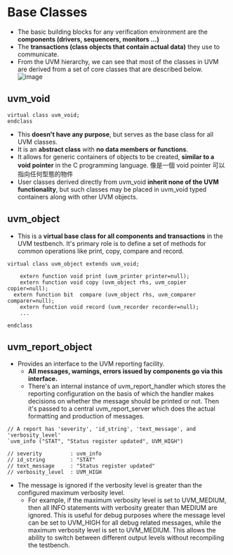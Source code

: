 # Base Classes
* The basic building blocks for any verification environment are the **components (drivers, sequencers, monitors ...)**
* The **transactions (class objects that contain actual data)** they use to communicate.
* From the UVM hierarchy, we can see that most of the classes in UVM are derived from a set of core classes that are described below.
![image](https://github.com/user-attachments/assets/331cc465-4ca5-4ca9-8c23-73f3405535a2)
## uvm_void
```
virtual class uvm_void;
endclass
```
* This **doesn't have any purpose**, but serves as the base class for all UVM classes.
* It is an **abstract class** with **no data members or functions**.
* It allows for generic containers of objects to be created, **similar to a void pointer** in the C programming language. 像是一個 void pointer 可以指向任何型態的物件
* User classes derived directly from uvm_void **inherit none of the UVM functionality**, but such classes may be placed in uvm_void typed containers along with other UVM objects.
## uvm_object
* This is a **virtual base class for all components and transactions** in the UVM testbench. It's primary role is to define a set of methods for common operations like print, copy, compare and record.
```
virtual class uvm_object extends uvm_void;

	extern function void print (uvm_printer printer=null);
 	extern function void copy (uvm_object rhs, uvm_copier copier=null);
  extern function bit  compare (uvm_object rhs, uvm_comparer comparer=null);
 	extern function void record (uvm_recorder recorder=null);
	...

endclass
```
## uvm_report_object
* Provides an interface to the UVM reporting facility.
  * **All messages, warnings, errors issued by components go via this interface.**
  * There's an internal instance of uvm_report_handler which stores the reporting configuration on the basis of which the handler makes decisions on whether the message should be printed or not. Then it's passed to a central uvm_report_server which does the actual formatting and production of messages.
```
// A report has 'severity', 'id_string', 'text_message', and 'verbosity_level'
`uvm_info ("STAT", "Status register updated", UVM_HIGH")

// severity  		: uvm_info
// id_string 		: "STAT"
// text_message 	: "Status register updated"
// verbosity_level 	: UVM_HIGH
```
* The message is ignored if the verbosity level is greater than the configured maximum verbosity level.
  * For example, if the maximum verbosity level is set to UVM_MEDIUM, then all INFO statements with verbosity greater than MEDIUM are ignored. This is useful for debug purposes where the message level can be set to UVM_HIGH for all debug related messages, while the maximum verbosity level is set to UVM_MEDIUM. This allows the ability to switch between different output levels without recompiling the testbench.
